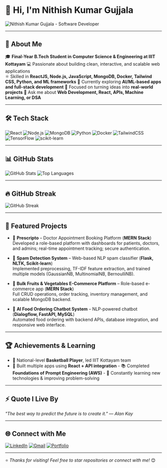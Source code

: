 # 👋 Hi, I'm Nithish Kumar Gujjala

![Nithish Kumar Gujjala - Software Developer](https://images.unsplash.com/photo-1550439062-609e1531270e?auto=format&fit=crop&w=1200&q=80)

---

## 🌟 About Me
🎓 **Final-Year B.Tech Student in Computer Science & Engineering at IIIT Kottayam** 💻 Passionate about building clean, interactive, and scalable web applications  
⚛️ Skilled in **ReactJS, Node.js, JavaScript, MongoDB, Docker, Tailwind CSS, Python, and ML frameworks** 🌱 Currently exploring **AI/ML-based apps and full-stack development** 🚀 Focused on turning ideas into **real-world projects** 💬 Ask me about **Web Development, React, APIs, Machine Learning, or DSA**

---

## 🛠️ Tech Stack
![React](https://img.shields.io/badge/React-61DAFB?style=for-the-badge&logo=react&logoColor=black)
![Node.js](https://img.shields.io/badge/Node.js-339933?style=for-the-badge&logo=node.js&logoColor=white)
![MongoDB](https://img.shields.io/badge/MongoDB-47A248?style=for-the-badge&logo=mongodb&logoColor=white)
![Python](https://img.shields.io/badge/Python-3776AB?style=for-the-badge&logo=python&logoColor=white)
![Docker](https://img.shields.io/badge/Docker-2496ED?style=for-the-badge&logo=docker&logoColor=white)
![TailwindCSS](https://img.shields.io/badge/TailwindCSS-06B6D4?style=for-the-badge&logo=tailwind-css&logoColor=white)
![TensorFlow](https://img.shields.io/badge/TensorFlow-FF6F00?style=for-the-badge&logo=tensorflow&logoColor=white)
![scikit-learn](https://img.shields.io/badge/scikit--learn-F7931E?style=for-the-badge&logo=scikit-learn&logoColor=white)

---

## 📊 GitHub Stats
![GitHub Stats](https://github-readme-stats.vercel.app/api?username=nithish847&show_icons=true&theme=radical)
![Top Languages](https://github-readme-stats.vercel.app/api/top-langs/?username=nithish847&layout=compact&theme=radical)

---

## 🔥 GitHub Streak
![GitHub Streak](https://github-readme-streak-stats.herokuapp.com/?user=nithish847&theme=radical)

---

## 🧩 Featured Projects
- 🏥 **Prescripto** – Doctor Appointment Booking Platform (**MERN Stack**)  
  Developed a role-based platform with dashboards for patients, doctors, and admins; real-time appointment tracking; secure authentication.  

- 📧 **Spam Detection System** – Web-based NLP spam classifier (**Flask, NLTK, Scikit-learn**)  
  Implemented preprocessing, TF-IDF feature extraction, and trained multiple models (GaussianNB, MultinomialNB, BernoulliNB).  

- 🍎 **Bulk Fruits & Vegetables E-Commerce Platform** – Role-based e-commerce app (**MERN Stack**)  
  Full CRUD operations, order tracking, inventory management, and scalable MongoDB backend.  

- 🤖 **AI Food Ordering Chatbot System** – NLP-powered chatbot (**Dialogflow, FastAPI, MySQL**)  
  Automated food ordering with backend APIs, database integration, and responsive web interface.  

---

## 🏆 Achievements & Learning
- 🏀 National-level **Basketball Player**, led IIIT Kottayam team  
 - 🧩 Built multiple apps using **React + API integration** - 📚 Completed **Foundations of Prompt Engineering (AWS)** - 🚀 Constantly learning new technologies & improving problem-solving

---

## ⚡ Quote I Live By
*"The best way to predict the future is to create it." — Alan Kay*

---

## 🌐 Connect with Me
[![LinkedIn](https://img.shields.io/badge/LinkedIn-0077B5?style=for-the-badge&logo=linkedin&logoColor=white)](https://linkedin.com/in/gujjala-nithish)
[![Gmail](https://img.shields.io/badge/Gmail-D14836?style=for-the-badge&logo=gmail&logoColor=white)](mailto:nithish.gujjala07@gmail.com)
[![Portfolio](https://img.shields.io/badge/Portfolio-000000?style=for-the-badge&logo=vercel&logoColor=white)](https://github.io/nithish847)

---

⭐ *Thanks for visiting! Feel free to star repositories or connect with me!* 😊
